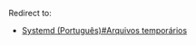 Redirect to:

*   [Systemd (Português)#Arquivos temporários](/index.php/Systemd_(Portugu%C3%AAs)#Arquivos_temporários "Systemd (Português)")